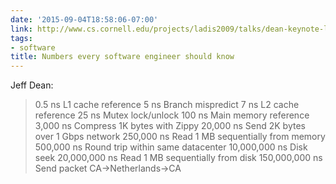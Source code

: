 ```yaml
---
date: '2015-09-04T18:58:06-07:00'
link: http://www.cs.cornell.edu/projects/ladis2009/talks/dean-keynote-ladis2009.pdf
tags:
- software
title: Numbers every software engineer should know
---
```


Jeff Dean:

> 0.5 ns L1 cache reference
> 5 ns Branch mispredict
> 7 ns L2 cache reference
> 25 ns Mutex lock/unlock
> 100 ns Main memory reference
> 3,000 ns Compress 1K bytes with Zippy
> 20,000 ns Send 2K bytes over 1 Gbps network
> 250,000 ns Read 1 MB sequentially from memory
> 500,000 ns Round trip within same datacenter
> 10,000,000 ns Disk seek
> 20,000,000 ns Read 1 MB sequentially from disk
> 150,000,000 ns Send packet CA->Netherlands->CA
